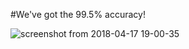 #We've got the 99.5% accuracy!

![screenshot from 2018-04-17 19-00-35](https://user-images.githubusercontent.com/37833373/38863152-cc490a9c-4271-11e8-80fa-b5888d0b4cf5.png)
